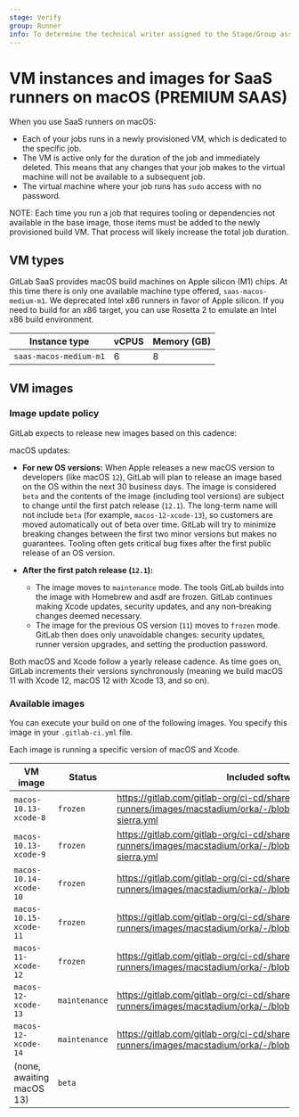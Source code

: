 ```yaml
---
stage: Verify
group: Runner
info: To determine the technical writer assigned to the Stage/Group associated with this page, see https://about.gitlab.com/handbook/product/ux/technical-writing/#assignments
---
```


# VM instances and images for SaaS runners on macOS **(PREMIUM SAAS)**

When you use SaaS runners on macOS:

- Each of your jobs runs in a newly provisioned VM, which is dedicated to the specific job.
- The VM is active only for the duration of the job and immediately deleted. This means that any changes that your job makes to the virtual machine will not be available to a subsequent job.
- The virtual machine where your job runs has `sudo` access with no password.

NOTE:
Each time you run a job that requires tooling or dependencies not available in the base image, those items must be added to the newly provisioned build VM. That process will likely increase the total job duration.

## VM types

GitLab SaaS provides macOS build machines on Apple silicon (M1) chips.
At this time there is only one available machine type offered, `saas-macos-medium-m1`. We deprecated Intel x86 runners in favor of Apple silicon. If you need to build for an x86 target, you can use Rosetta 2 to emulate an Intel x86 build environment.

| Instance type | vCPUS | Memory (GB) |
| --------- | --- | ------- |
|  `saas-macos-medium-m1` | 6 | 8 |

## VM images

### Image update policy

GitLab expects to release new images based on this cadence:

macOS updates:

- **For new OS versions:** When Apple releases a new macOS version to developers (like macOS `12`), GitLab will plan to release an image based on the OS within the next 30 business days. The image is considered `beta` and the contents of the image (including tool versions) are subject to change until the first patch release (`12.1`). The long-term name will not include `beta` (for example, `macos-12-xcode-13`), so customers are moved automatically out of beta over time. GitLab will try to minimize breaking changes between the first two minor versions but makes no guarantees. Tooling often gets critical bug fixes after the first public release of an OS version.

- **After the first patch release (`12.1`):**
  - The image moves to `maintenance` mode. The tools GitLab builds into the image with Homebrew and asdf are frozen. GitLab continues making Xcode updates, security updates, and any non-breaking changes deemed necessary.
  - The image for the previous OS version (`11`) moves to `frozen` mode. GitLab then does only unavoidable changes: security updates, runner version upgrades, and setting the production password.

Both macOS and Xcode follow a yearly release cadence. As time goes on, GitLab increments their versions synchronously (meaning we build macOS 11 with Xcode 12, macOS 12 with Xcode 13, and so on).

### Available images

You can execute your build on one of the following images.
You specify this image in your `.gitlab-ci.yml` file.

Each image is running a specific version of macOS and Xcode.

| VM image                  | Status | Included software  |
|---------------------------|--------|--------------------|
| `macos-10.13-xcode-8`       | `frozen` | <https://gitlab.com/gitlab-org/ci-cd/shared-runners/images/macstadium/orka/-/blob/main/toolchain/high-sierra.yml>  |
| `macos-10.13-xcode-9`       | `frozen` | <https://gitlab.com/gitlab-org/ci-cd/shared-runners/images/macstadium/orka/-/blob/main/toolchain/high-sierra.yml>  |
| `macos-10.14-xcode-10`      | `frozen` | <https://gitlab.com/gitlab-org/ci-cd/shared-runners/images/macstadium/orka/-/blob/main/toolchain/mojave.yml>       |
| `macos-10.15-xcode-11`      | `frozen` | <https://gitlab.com/gitlab-org/ci-cd/shared-runners/images/macstadium/orka/-/blob/main/toolchain/catalina.yml>     |
| `macos-11-xcode-12`         | `frozen` | <https://gitlab.com/gitlab-org/ci-cd/shared-runners/images/macstadium/orka/-/blob/main/toolchain/big-sur.yml>      |
| `macos-12-xcode-13`         | `maintenance` | <https://gitlab.com/gitlab-org/ci-cd/shared-runners/images/macstadium/orka/-/blob/main/toolchain/monterey.yml> |
| `macos-12-xcode-14`         | `maintenance` | <https://gitlab.com/gitlab-org/ci-cd/shared-runners/images/macstadium/orka/-/blob/main/toolchain/monterey.yml> |
| (none, awaiting macOS 13)        | `beta` |       |
